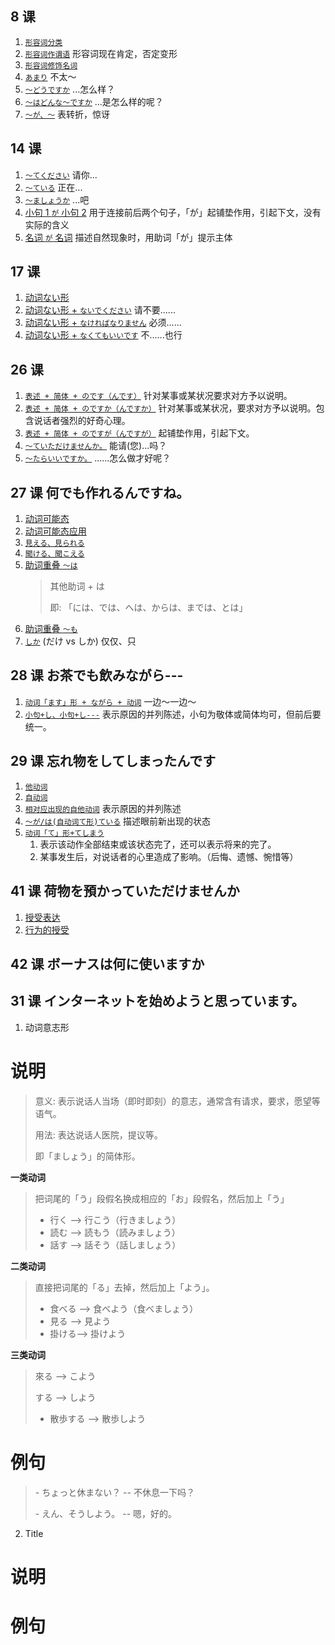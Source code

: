 ## 8 课

1.  [`形容词分类`](./文法/8/形容词分类)
2.  [`形容词作谓语`](./文法/8/形容词作谓语)
    形容词现在肯定，否定变形
3.  [`形容词修饰名词`](./文法/8/形容词修饰名词)
4.  [`あまり`](./文法/8/あまり)
    不太～
5.  [`～どうですか`](./文法/8/～どうですか)
    ...怎么样？
6.  [`～はどんな～ですか`](./文法/8/～はどんな～ですか)
    ...是怎么样的呢？
7.  [`～が、～`](./文法/8/～が、～)
    表转折，惊讶

## 14 课

1.  [`～てください`](./単語/动词变形/て形应用)
    请你...
2.  [`～ている`](./単語/动词变形/て形应用)
    正在...
3.  [`～ましょうか`](./文法/14/～ましょうか)
    ...吧
4.  [小句 1 `が` 小句 2](./文法/14/小句1が小句2)
    用于连接前后两个句子，「が」起铺垫作用，引起下文，没有实际的含义
5.  [名词 `が` 名词](./文法/14/名词が名词)
    描述自然现象时，用助词「が」提示主体

## 17 课

1. [动词ない形](./文法/17/动词ない形)
2. [动词ない形 + `ないでください`](./文法/17/ないでください) 请不要......
3. [动词ない形 + `なければなりません`](./文法/17/なければなりません) 必须......
4. [动词ない形 + `なくてもいいです`](./文法/17/なくてもいいです) 不......也行

## 26 课

1.  [`表述 + 简体 + のです（んです）`](<./文法/26/～のです(～んです)>)
    针对某事或某状况要求对方予以说明。
2.  [`表述 + 简体 + のですか（んですか）`](<./文法/26/～のですか(～んですか)>)
    针对某事或某状况，要求对方予以说明。包含说话者强烈的好奇心理。
3.  [`表述 + 简体 + のですが（んですが）`](<./文法/26/～のですが(～んですが)>)
    起铺垫作用，引起下文。
4.  [`～ていただけませんか。`](./文法/26/～ていただけませんか)
    能请(您)...吗？
5.  [`～たらいいですか。`](./文法/26/～たらいいですか)
    ......怎么做才好呢？

## 27 课 何でも作れるんですね。

1.  [动词可能态](./単語/动词变形/可能态)
2.  [动词可能态应用](./単語/动词变形/可能态应用)
3.  [`見える、見られる`](./文法/27/見える、見られる)
4.  [`聞ける、聞こえる`](./文法/27/聞ける、聞こえる)
5.  [助词重叠 `～は`](./文法/27/助词重叠%20～は)
    > 其他助词 + は
    >
    > 即: 「には、では、へは、からは、までは、とは」
6.  [助词重叠 `～も`](./文法/27/助词重叠%20～も)
7.  [`しか`](./文法/27/しか) (だけ vs しか)
    仅仅、只

## 28 课 お茶でも飲みながら---

1.  [`动词「ます」形 + ながら + 动词`](./文法/28/ながら) 一边～一边～
2.  [`小句+し、小句+し---`](./文法/28/～し～) 表示原因的并列陈述，小句为敬体或简体均可，但前后要统一。

## 29 课 忘れ物をしてしまったんです

1.  [`他动词`](./文法/29/他动词)
2.  [`自动词`](./文法/29/自动词)
3.  [`相对应出现的自他动词`](./文法/29/相对应出现的自他动词) 表示原因的并列陈述
4.  [`～が/は(自动词て形)ている`](<./文法/29/は(自动词て形)ている>) 描述眼前新出现的状态
5.  [`动词「て」形+てしまう`](./文法/29/てしまう)
    1.  表示该动作全部结束或该状态完了，还可以表示将来的完了。
    2.  某事发生后，对说话者的心里造成了影响。（后悔、遗憾、惋惜等）

## 41 课 荷物を預かっていただけませんか

1. [授受表达](./文法/41/授受表达)
2. [行为的授受](./文法/41/行为的授受)

## 42 课 ボーナスは何に使いますか

## 31 课 インターネットを始めようと思っています。

1.  动词意志形

# 说明

> 意义: 表示说话人当场（即时即刻）的意志，通常含有请求，要求，愿望等语气。
>
> 用法: 表达说话人医院，提议等。
>
> 即「ましょう」的简体形。

**一类动词**

> 把词尾的「う」段假名换成相应的「お」段假名，然后加上「う」
>
> - 行く --> 行こう（行きましょう）
> - 読む --> 読もう（読みましょう）
> - 話す --> 話そう（話しましょう）

**二类动词**

> 直接把词尾的「る」去掉，然后加上「よう」。
>
> - 食べる --> 食べよう（食べましょう）
> - 見る --> 見よう
> - 掛ける--> 掛けよう

**三类动词**

> 來る --> こよう
>
> する --> しよう
>
> - 散歩する --> 散歩しよう

# 例句

> \- ちょっと休まない？ -- 不休息一下吗？
>
> \- えん、そうしよう。 -- 嗯，好的。

2.  Title

# 说明

# 例句
